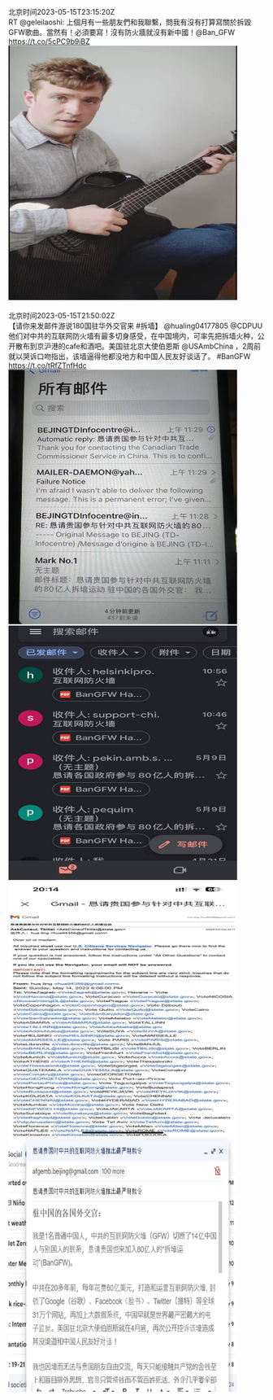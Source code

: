 北京时间2023-05-15T23:15:20Z<br>RT @geleilaoshi: 上個月有一些朋友們和我聯繫，問我有沒有打算寫關於拆毀GFW歌曲。當然有！必須要寫！沒有防火牆就沒有新中國！@Ban_GFW https://t.co/5cPC9b9iBZ<br><img src='/temp/video/2023/u-Month-5/k-Day-15/BanGFW2/1658128941792608256_0.jpg' width='450' height='500'><br><br>北京时间2023-05-15T21:50:02Z<br>【请你来发邮件游说180国驻华外交官来 #拆墙】
@hualing04177805 @CDPUU  
他们对中共的互联网防火墙有最多切身感受，在中国境内，可率先把拆墙火种，公开散布到京沪港的cafe和酒吧。美国驻北京大使伯恩斯 @USAmbChina ，2周前就以哭诉口吻指出，该墙逼得他都没地方和中国人民友好谈话了。 #BanGFW https://t.co/tRfZTnfHdc<br><img src='/temp/image/2023/u-Month-5/1658107472286973953_0.jpg' width='450' height='500'><img src='/temp/image/2023/u-Month-5/1658107472286973953_1.jpg' width='450' height='500'><img src='/temp/image/2023/u-Month-5/1658107472286973953_2.jpg' width='450' height='500'><img src='/temp/image/2023/u-Month-5/1658107472286973953_3.jpg' width='450' height='500'><br><br>